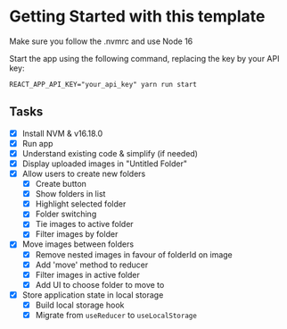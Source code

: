 # Getting Started with this template

Make sure you follow the .nvmrc and use Node 16

Start the app using the following command, replacing the key by your API key:

    REACT_APP_API_KEY="your_api_key" yarn run start


## Tasks
- [x] Install NVM & v16.18.0
- [x] Run app
- [x] Understand existing code & simplify (if needed)
- [x] Display uploaded images in "Untitled Folder"
- [x] Allow users to create new folders
    - [x] Create button
    - [x] Show folders in list
    - [x] Highlight selected folder
    - [x] Folder switching
    - [x] Tie images to active folder
    - [x] Filter images by folder
- [x] Move images between folders
    - [x] Remove nested images in favour of folderId on image
    - [x] Add 'move' method to reducer
    - [x] Filter images in active folder
    - [x] Add UI to choose folder to move to
- [x] Store application state in local storage
    - [x] Build local storage hook
    - [x] Migrate from `useReducer` to `useLocalStorage`